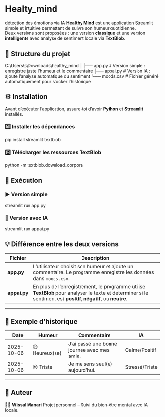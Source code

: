 # Healty_mind
détection des émotions via IA
**Healthy Mind** est une application Streamlit simple et intuitive permettant de suivre son humeur quotidienne.  
Deux versions sont proposées : une version **classique** et une version **intelligente** avec analyse de sentiment locale via **TextBlob**.

## 📁 Structure du projet

C:\Users\s\Downloads\healthy_mind
│
├── app.py          # Version simple : enregistre juste l’humeur et le commentaire
├── appai.py        # Version IA : ajoute l’analyse automatique du sentiment
└── moods.csv       # Fichier généré automatiquement pour stocker l’historique


## ⚙️ Installation

Avant d’exécuter l’application, assure-toi d’avoir **Python** et **Streamlit** installés.

### 1️⃣ Installer les dépendances

pip install streamlit textblob

### 2️⃣ Télécharger les ressources TextBlob

python -m textblob.download_corpora

## 🚀 Exécution

### ▶️ Version simple

streamlit run app.py

### 🤖 Version avec IA

streamlit run appai.py

## 💡 Différence entre les deux versions

| Fichier      | Description                                                                                                                                                      |
| ------------ | ---------------------------------------------------------------------------------------------------------------------------------------------------------------- |
| **app.py**   | L’utilisateur choisit son humeur et ajoute un commentaire. Le programme enregistre les données dans `moods.csv`.                                                 |
| **appai.py** | En plus de l’enregistrement, le programme utilise **TextBlob** pour analyser le texte et déterminer si le sentiment est **positif**, **négatif**, ou **neutre**. |

---

## 🧾 Exemple d’historique

| Date       | Humeur         | Commentaire                                 | IA             |
| ---------- | -------------- | ------------------------------------------- | -------------- |
| 2025-10-06 | 😊 Heureux(se) | J’ai passé une bonne journée avec mes amis. | Calme/Positif  |
| 2025-10-06 | 😔 Triste      | Je me sens seul(e) aujourd’hui.             | Stressé/Triste |

---

## 🧠 Auteur

👩‍💻 **Wissal Manari**
Projet personnel – Suivi du bien-être mental avec IA locale.

